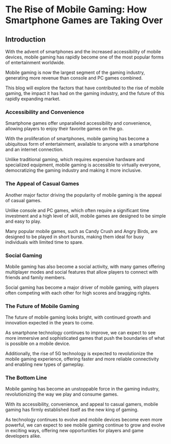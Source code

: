 # The Rise of Mobile Gaming: How Smartphone Games are Taking Over

## Introduction

With the advent of smartphones and the increased accessibility of mobile devices, mobile gaming has rapidly become one of the most popular forms of entertainment worldwide.

Mobile gaming is now the largest segment of the gaming industry, generating more revenue than console and PC games combined.

This blog will explore the factors that have contributed to the rise of mobile gaming, the impact it has had on the gaming industry, and the future of this rapidly expanding market.

### Accessibility and Convenience

Smartphone games offer unparalleled accessibility and convenience, allowing players to enjoy their favorite games on the go.

With the proliferation of smartphones, mobile gaming has become a ubiquitous form of entertainment, available to anyone with a smartphone and an internet connection.

Unlike traditional gaming, which requires expensive hardware and specialized equipment, mobile gaming is accessible to virtually everyone, democratizing the gaming industry and making it more inclusive.

### The Appeal of Casual Games

Another major factor driving the popularity of mobile gaming is the appeal of casual games.

Unlike console and PC games, which often require a significant time investment and a high level of skill, mobile games are designed to be simple and easy to play.

Many popular mobile games, such as Candy Crush and Angry Birds, are designed to be played in short bursts, making them ideal for busy individuals with limited time to spare.

### Social Gaming

Mobile gaming has also become a social activity, with many games offering multiplayer modes and social features that allow players to connect with friends and family members.

Social gaming has become a major driver of mobile gaming, with players often competing with each other for high scores and bragging rights.

### The Future of Mobile Gaming

The future of mobile gaming looks bright, with continued growth and innovation expected in the years to come.

As smartphone technology continues to improve, we can expect to see more immersive and sophisticated games that push the boundaries of what is possible on a mobile device.

Additionally, the rise of 5G technology is expected to revolutionize the mobile gaming experience, offering faster and more reliable connectivity and enabling new types of gameplay.

### The Bottom Line

Mobile gaming has become an unstoppable force in the gaming industry, revolutionizing the way we play and consume games.

With its accessibility, convenience, and appeal to casual gamers, mobile gaming has firmly established itself as the new king of gaming.

As technology continues to evolve and mobile devices become even more powerful, we can expect to see mobile gaming continue to grow and evolve in exciting ways, offering new opportunities for players and game developers alike.